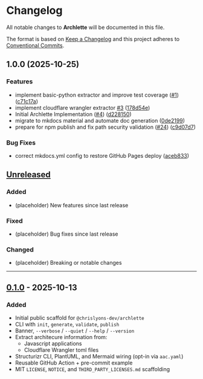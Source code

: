 # Changelog

All notable changes to **Archlette** will be documented in this file.

The format is based on [Keep a Changelog](https://keepachangelog.com/en/1.1.0/)
and this project adheres to [Conventional Commits](https://www.conventionalcommits.org/en/v1.0.0/).

## 1.0.0 (2025-10-25)

### Features

- implement basic-python extractor and improve test coverage ([#1](https://github.com/chrislyons-dev/archlette/issues/1)) ([c71c17a](https://github.com/chrislyons-dev/archlette/commit/c71c17a55521ecca18ad69191130b182d88f7a45))
- implement cloudflare wrangler extractor [#3](https://github.com/chrislyons-dev/archlette/issues/3) ([178d54e](https://github.com/chrislyons-dev/archlette/commit/178d54e3a17441437ac03d3b21f42bc537f18703))
- Initial Archlette Implementation ([#4](https://github.com/chrislyons-dev/archlette/issues/4)) ([d228150](https://github.com/chrislyons-dev/archlette/commit/d228150640cfe3fb4e3be88bab9642f23531ac1a))
- migrate to mkdocs material and automate doc generation ([0de2199](https://github.com/chrislyons-dev/archlette/commit/0de21994c0fee0d537ea7071db1557256f7e08fc))
- prepare for npm publish and fix path security validation ([#24](https://github.com/chrislyons-dev/archlette/issues/24)) ([c9d07d7](https://github.com/chrislyons-dev/archlette/commit/c9d07d707773d32ef7e82bd989b5b6b9316532e2))

### Bug Fixes

- correct mkdocs.yml config to restore GitHub Pages deploy ([aceb833](https://github.com/chrislyons-dev/archlette/commit/aceb8334ecdac009be20de63b8ccd81c5f7e5a3b))

## [Unreleased]

### Added

- (placeholder) New features since last release

### Fixed

- (placeholder) Bug fixes since last release

### Changed

- (placeholder) Breaking or notable changes

---

## [0.1.0] - 2025-10-13

### Added

- Initial public scaffold for `@chrislyons-dev/archlette`
- CLI with `init`, `generate`, `validate`, `publish`
- Banner, `--verbose` / `--quiet` / `--help` / `--version`
- Extract architecure information from:
  - Javascript applications
  - Cloudflare Wrangler toml files
- Structurizr CLI, PlantUML, and Mermaid wiring (opt-in via `aac.yaml`)
- Reusable GitHub Action + pre-commit example
- MIT `LICENSE`, `NOTICE`, and `THIRD_PARTY_LICENSES.md` scaffolding

[Unreleased]: https://github.com/chrislyons-dev/archlette/compare/v0.1.0...HEAD
[0.1.0]: https://github.com/chrislyons-dev/archlette/releases/tag/v0.1.0
